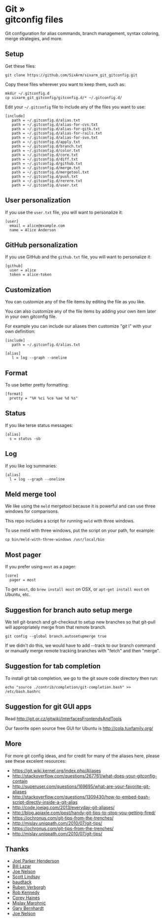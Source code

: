 # Git » <br> gitconfig files

Git configuration for alias commands, branch management, syntax coloring, merge strategies, and more.


## Setup

Get these files:

    git clone https://github.com/SixArm/sixarm_git_gitconfig.git

Copy these files wherever you want to keep them, such as:

    mkdir ~/.gitconfig.d
    cp sixarm_git_gitconfig/gitconfig.d/* ~/.gitconfig.d/

Edit your `~/.gitconfig` file to include any of the files you want to use:

    [include]
       path = ~/.gitconfig.d/alias.txt
       path = ~/.gitconfig.d/alias-for-cvs.txt
       path = ~/.gitconfig.d/alias-for-gitk.txt
       path = ~/.gitconfig.d/alias-for-rails.txt
       path = ~/.gitconfig.d/alias-for-svn.txt
       path = ~/.gitconfig.d/apply.txt
       path = ~/.gitconfig.d/branch.txt
       path = ~/.gitconfig.d/color.txt
       path = ~/.gitconfig.d/core.txt
       path = ~/.gitconfig.d/diff.txt
       path = ~/.gitconfig.d/github.txt
       path = ~/.gitconfig.d/merge.txt
       path = ~/.gitconfig.d/mergetool.txt
       path = ~/.gitconfig.d/push.txt
       path = ~/.gitconfig.d/rerere.txt
       path = ~/.gitconfig.d/user.txt


## User personalization

If you use the `user.txt` file, you will want to personalize it:

    [user]
      email = alice@example.com
      name = Alice Anderson


## GitHub personalization

If you use GitHub and the `github.txt` file, you will want to personalize it:

    [github]
      user = alice
      token = alice-token


## Customization

You can customize any of the file items by editing the file as you like.

You can also customize any of the file items by adding your own item later in your own gitconfig file.

For example you can include our aliases then customize "git l" with your own definition:

    [include]
       path = ~/.gitconfig.d/alias.txt

    [alias]
       l = log --graph --oneline


## Format

To use better pretty formatting:

    [format]
      pretty = "%H %ci %ce %ae %d %s"


## Status

If you like terse status messages:

    [alias]
      s = status -sb

## Log

If you like log summaries:

    [alias]
      l = log --graph --oneline


## Meld merge tool

We like using the `meld` mergetool because it is powerful and can use three windows for comparisons.

This repo includes a script for running `meld` with three windows.

To use meld with three windows, put the script on your path, for example:

    cp bin/meld-with-three-windows /usr/local/bin


## Most pager

If you prefer using `most` as a pager:

    [core]
      pager = most

To get `most`, do `brew install most` on OSX, or `apt-get install most` on Ubuntu, etc.


## Suggestion for branch auto setup merge

We tell git-branch and git-checkout to setup new branches so that git-pull
will appropriately merge from that remote branch.

    git config --global branch.autosetupmerge true

If we didn't do this, we would have to add --track to our branch command or manually merge remote tracking branches with "fetch" and then "merge".


## Suggestion for tab completion

To install git tab completion, we go to the git soure code directory then run:

    echo "source ./contrib/completion/git-completion.bash" >> /etc/bash.bashrc


## Suggestion for git GUI apps

Read http://git.or.cz/gitwiki/InterfacesFrontendsAndTools

Our favorite open source free GUI for Ubuntu is http://cola.tuxfamily.org/


## More

For more git config ideas, and for credit for many of the aliases here, please see these excelent resources:

  * <https://git.wiki.kernel.org/index.php/Aliases>
  * <http://stackoverflow.com/questions/267761/what-does-your-gitconfig-contain>
  * <http://superuser.com/questions/169695/what-are-your-favorite-git-aliases>
  * <http://stackoverflow.com/questions/1309430/how-to-embed-bash-script-directly-inside-a-git-alias>
  * <http://code.joejag.com/2013/everyday-git-aliases/>
  * <http://blog.apiaxle.com/post/handy-git-tips-to-stop-you-getting-fired/>
  * <https://ochronus.com/git-tips-from-the-trenches/>
  * <http://mislav.uniqpath.com/2010/07/git-tips/>
  * <https://ochronus.com/git-tips-from-the-trenches/>
  * <http://mislav.uniqpath.com/2010/07/git-tips/>

## Thanks

  * [Joel Parker Henderson](https://github.com/joelparkerhenderson)
  * [Bill Lazar](https://github.com/billsaysthis)
  * [Joe Nelson](https://github.com/begriffs)
  * [Scott Lindsay](http://stackoverflow.com/users/167384/scott-lindsay)
  * [baudtack](http://baudtack.com)
  * [Ruben Verborgh](http://ruben.verborgh.org)
  * [Rob Kennedy](http://cs.wisc.edu/~rkennedy)
  * [Corey Haines](http://coreyhaines.com/)
  * [Mislav Marohnić](http://mislav.uniqpath.com/)
  * [Gary Bernhardt](http://destroyallsoftware.com)
  * [Joe Nelson](http://begriffs.com)